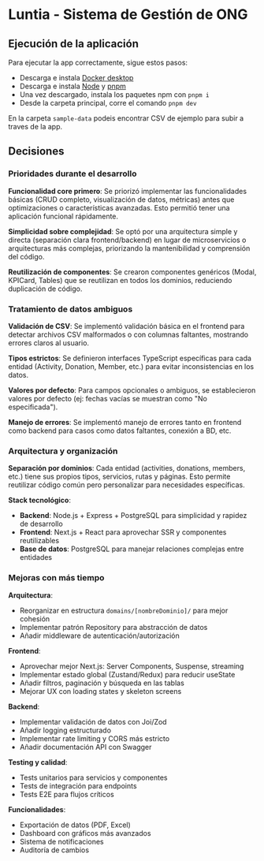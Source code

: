 # Luntia - Sistema de Gestión de ONG

## Ejecución de la aplicación

Para ejecutar la app correctamente, sigue estos pasos:

- Descarga e instala [Docker desktop](https://www.docker.com/products/docker-desktop/)
- Descarga e instala [Node](https://nodejs.org/es/download) y [pnpm](https://pnpm.io/es/installation)
- Una vez descargado, instala los paquetes npm con `pnpm i`
- Desde la carpeta principal, corre el comando `pnpm dev`

En la carpeta `sample-data` podeis encontrar CSV de ejemplo para subir a traves de la app.

## Decisiones

### Prioridades durante el desarrollo

**Funcionalidad core primero**: Se priorizó implementar las funcionalidades básicas (CRUD completo, visualización de datos, métricas) antes que optimizaciones o características avanzadas. Esto permitió tener una aplicación funcional rápidamente.

**Simplicidad sobre complejidad**: Se optó por una arquitectura simple y directa (separación clara frontend/backend) en lugar de microservicios o arquitecturas más complejas, priorizando la mantenibilidad y comprensión del código.

**Reutilización de componentes**: Se crearon componentes genéricos (Modal, KPICard, Tables) que se reutilizan en todos los dominios, reduciendo duplicación de código.

### Tratamiento de datos ambiguos

**Validación de CSV**: Se implementó validación básica en el frontend para detectar archivos CSV malformados o con columnas faltantes, mostrando errores claros al usuario.

**Tipos estrictos**: Se definieron interfaces TypeScript específicas para cada entidad (Activity, Donation, Member, etc.) para evitar inconsistencias en los datos.

**Valores por defecto**: Para campos opcionales o ambiguos, se establecieron valores por defecto (ej: fechas vacías se muestran como "No especificada").

**Manejo de errores**: Se implementó manejo de errores tanto en frontend como backend para casos como datos faltantes, conexión a BD, etc.

### Arquitectura y organización

**Separación por dominios**: Cada entidad (activities, donations, members, etc.) tiene sus propios tipos, servicios, rutas y páginas. Esto permite reutilizar código común pero personalizar para necesidades específicas.

**Stack tecnológico**:

- **Backend**: Node.js + Express + PostgreSQL para simplicidad y rapidez de desarrollo
- **Frontend**: Next.js + React para aprovechar SSR y componentes reutilizables
- **Base de datos**: PostgreSQL para manejar relaciones complejas entre entidades

### Mejoras con más tiempo

**Arquitectura**:

- Reorganizar en estructura `domains/[nombreDominio]/` para mejor cohesión
- Implementar patrón Repository para abstracción de datos
- Añadir middleware de autenticación/autorización

**Frontend**:

- Aprovechar mejor Next.js: Server Components, Suspense, streaming
- Implementar estado global (Zustand/Redux) para reducir useState
- Añadir filtros, paginación y búsqueda en las tablas
- Mejorar UX con loading states y skeleton screens

**Backend**:

- Implementar validación de datos con Joi/Zod
- Añadir logging estructurado
- Implementar rate limiting y CORS más estricto
- Añadir documentación API con Swagger

**Testing y calidad**:

- Tests unitarios para servicios y componentes
- Tests de integración para endpoints
- Tests E2E para flujos críticos

**Funcionalidades**:

- Exportación de datos (PDF, Excel)
- Dashboard con gráficos más avanzados
- Sistema de notificaciones
- Auditoría de cambios
